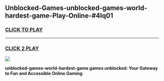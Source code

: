 
## Unblocked-Games-unblocked-games-world-hardest-game-Play-Online-#4lq01
<h3>
<a href="https://premium.freeplayer.one?title=unblocked-games-world-hardest-game&ref=27F">CLICK TO PLAY</a></h3>
<hr>

<h3>
<a href="https://premium.freeplayer.one?title=unblocked-games-world-hardest-game&ref=27F">CLICK 2 PLAY</a>
  
</h3>

<a href="https://premium.freeplayer.one?title=unblocked-games-world-hardest-game&ref=27F"><img src="https://clearcache.store/games.png"></a>


**unblocked-games-world-hardest-game games unblocked: Your Gateway to Fun and Accessible Online Gaming**
